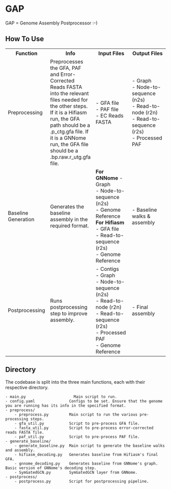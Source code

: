 # GAP
GAP = Genome Assembly Postprocessor :-)

## How To Use
<table>
  <tr>
    <th style="width: 75px;">Function</th>
    <th style="width: 75px;">Info</th>
    <th style="width: 250px;">Input Files</th>
    <th style="width: 250px;">Output Files</th>
  </tr>
  <tr>
    <td>Preprocessing</td>
    <td>Preprocesses the GFA, PAF and Error-Corrected Reads FASTA into the relevant files needed for the other steps. <br> If it is a Hifiasm run, the GFA path should be a .p_ctg.gfa file. If it is a GNNome run, the GFA file should be a .bp.raw.r_utg.gfa file.</td>
    <td>- GFA file <br>- PAF file <br>- EC Reads FASTA</td>
    <td>- Graph <br>- Node-to-sequence (n2s) <br>- Read-to-node (r2n) <br>- Read-to-sequence (r2s) <br>- Processed PAF <br></td>
  </tr>
  <tr>
    <td>Baseline Generation</td>
    <td>Generates the baseline assembly in the required format.</td>
    <td>
    <b>For GNNome</b>
    - Graph <br>- Node-to-sequence (n2s) <br>- Genome Reference<br>
    <b>For Hifiasm</b>
    - GFA file <br>- Read-to-sequence (r2s) <br>- Genome Reference<br>
    </td>
    <td>- Baseline walks & assembly</td>
  </tr>
  <tr>
    <td>Postprocessing</td>
    <td>Runs postprocessing step to improve assembly.</td>
    <td>- Contigs <br>- Graph <br>- Node-to-sequence (n2s) <br>- Read-to-node (r2n) <br>- Read-to-sequence (r2s) <br>- Processed PAF <br>- Genome Reference</td>
    <td>- Final assembly</td>
  </tr>
</table>

## Directory
The codebase is split into the three main functions, each with their respective directory.

    - main.py  		              Main script to run.
    - config.yaml               Configs to be set. Ensure that the genome you are running has its info in the specified format.
    - preprocess/             
        - preprocess.py         Main script to run the various pre-processing steps.
        - gfa_util.py           Script to pre-process GFA file.
        - fasta_util.py         Script to pre-process error-corrected reads FASTA file.
        - paf_util.py           Script to pre-process PAF file.
    - generate_baseline/
        - generate_baseline.py  Main script to generate the baseline walks and assembly.
        - hifiasm_decoding.py   Generates baseline from Hifiasm's final GFA.
        - gnnome_decoding.py    Generates baseline from GNNome's graph. Basic version of GNNome's decoding step.
        - SymGatedGCN.py        SymGatedGCN layer from GNNome.
    - postprocess/
        - postprocess.py        Script for postprocessing pipeline.
